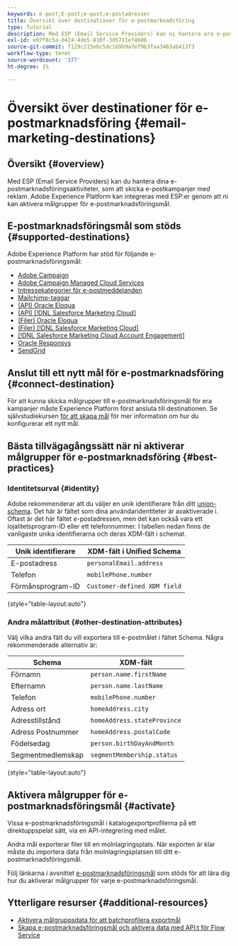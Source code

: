 ```yaml
---
keywords: e-post;E-post;e-post;e-postadresser
title: Översikt över destinationer för e-postmarknadsföring
type: Tutorial
description: Med ESP (Email Service Providers) kan ni hantera era e-postmarknadsföringsaktiviteter, t.ex. för att skicka e-postkampanjer. Lär dig vilka ESP:er som stöds som Experience Platform-mål.
exl-id: e07f8c5a-0424-4de5-810f-3d5711ef4606
source-git-commit: f129c215ebc5dc169b9a7ef9b3faa3463ab413f3
workflow-type: tm+mt
source-wordcount: '377'
ht-degree: 1%

---
```


# Översikt över destinationer för e-postmarknadsföring {#email-marketing-destinations}

## Översikt {#overview}

Med ESP (Email Service Providers) kan du hantera dina e-postmarknadsföringsaktiviteter, som att skicka e-postkampanjer med reklam. Adobe Experience Platform kan integreras med ESP:er genom att ni kan aktivera målgrupper för e-postmarknadsföringsmål.

## E-postmarknadsföringsmål som stöds {#supported-destinations}

Adobe Experience Platform har stöd för följande e-postmarknadsföringsmål:

* [Adobe Campaign](adobe-campaign.md)
* [Adobe Campaign Managed Cloud Services](adobe-campaign-managed-services.md)
* [Intressekategorier för e-postmeddelanden](mailchimp-interest-categories.md)
* [Mailchimp-taggar](mailchimp-tags.md)
* [(API) Oracle Eloqua](oracle-eloqua-api.md)
* [(API) [!DNL Salesforce Marketing Cloud]](salesforce-marketing-cloud-exact-target.md)
* [(Filer) Oracle Eloqua](oracle-eloqua.md)
* [(Filer) [!DNL Salesforce Marketing Cloud]](salesforce-marketing-cloud.md)
* [[!DNL Salesforce Marketing Cloud Account Engagement]](salesforce-marketing-cloud-account-engagement.md)
* [Oracle Responsys](oracle-responsys.md)
* [SendGrid](sendgrid.md)

## Anslut till ett nytt mål för e-postmarknadsföring {#connect-destination}

För att kunna skicka målgrupper till e-postmarknadsföringsmål för era kampanjer måste Experience Platform först ansluta till destinationen. Se självstudiekursen [för att skapa mål](../../ui/connect-destination.md) för mer information om hur du konfigurerar ett nytt mål.

## Bästa tillvägagångssätt när ni aktiverar målgrupper för e-postmarknadsföring {#best-practices}

### Identitetsurval {#identity}

Adobe rekommenderar att du väljer en unik identifierare från ditt [union-schema](../../../profile/home.md#profile-fragments-and-union-schemas). Det här är fältet som dina användaridentiteter är avaktiverade i. Oftast är det här fältet e-postadressen, men det kan också vara ett lojalitetsprogram-ID eller ett telefonnummer. I tabellen nedan finns de vanligaste unika identifierarna och deras XDM-fält i schemat.

| Unik identifierare | XDM-fält i Unified Schema |
|----------------- | ---------------------------|
| E-postadress | `personalEmail.address` |
| Telefon | `mobilePhone.number` |
| Förmånsprogram-ID | `Customer-defined XDM field` |

{style="table-layout:auto"}

### Andra målattribut {#other-destination-attributes}

Välj vilka andra fält du vill exportera till e-postmålet i fältet Schema. Några rekommenderade alternativ är:

| Schema | XDM-fält |
|------ | ---------|
| Förnamn | `person.name.firstName` |
| Efternamn | `person.name.lastName` |
| Telefon | `mobilePhone.number` |
| Adress ort | `homeAddress.city` |
| Adresstillstånd | `homeAddress.stateProvince` |
| Adress Postnummer | `homeAddress.postalCode` |
| Födelsedag | `person.birthDayAndMonth` |
| Segmentmedlemskap | `segmentMembership.status` |

{style="table-layout:auto"}

## Aktivera målgrupper för e-postmarknadsföringsmål {#activate}

Vissa e-postmarknadsföringsmål i katalogexportprofilerna på ett direktuppspelat sätt, via en API-integrering med målet.

Andra mål exporterar filer till en molnlagringsplats. När exporten är klar måste du importera data från molnlagringsplatsen till ditt e-postmarknadsföringsmål.

Följ länkarna i avsnittet [e-postmarknadsföringsmål](#supported-destinations) som stöds för att lära dig hur du aktiverar målgrupper för varje e-postmarknadsföringsmål.

## Ytterligare resurser {#additional-resources}

* [Aktivera målgruppsdata för att batchprofilera exportmål](../../ui/activate-batch-profile-destinations.md)
* [Skapa e-postmarknadsföringsmål och aktivera data med API:t för Flow Service](../../api/connect-activate-batch-destinations.md)

